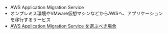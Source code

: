 - AWS Application Migration Service
- オンプレミス環境やVMware仮想マシンなどからAWSへ、アプリケーションを移行するサービス
- [AWS Application Migration Service を選ぶべき場合](https://aws.amazon.com/jp/application-migration-service/when-to-choose-aws-mgn/)